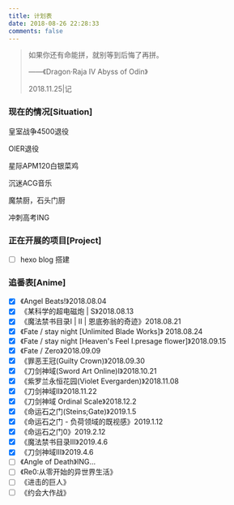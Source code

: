 ```yaml
---
title: 计划表
date: 2018-08-26 22:28:33
comments: false
---
```


> 如果你还有命能拼，就别等到后悔了再拼。
>
> ——《Dragon·Raja IV Abyss of Odin》
>
> 2018.11.25|记

### 现在的情况[Situation]

皇室战争4500退役

OIER退役

星际APM120白银菜鸡

沉迷ACG音乐

魔禁厨，石头门厨

冲刺高考ING

### 正在开展的项目[Project]

- [ ] hexo blog 搭建

### 追番表[Anime]

- [x] 《Angel Beats!》2018.08.04 
- [x] 《某科学的超电磁炮 | S》2018.08.13
- [x] 《魔法禁书目录I | II | 恩底弥翁的奇迹》2018.08.21
- [x] 《Fate / stay night [Unlimited Blade Works]》 2018.08.24
- [x] 《Fate / stay night [Heaven's Feel I.presage flower]》2018.09.15
- [x] 《Fate / Zero》2018.09.09
- [x] 《罪恶王冠(Guilty Crown)》2018.09.30
- [x] 《刀剑神域(Sword Art Online)I》2018.10.21
- [x] 《紫罗兰永恒花园(Violet Evergarden)》2018.11.08
- [x] 《刀剑神域II》2018.11.22
- [x] 《刀剑神域 Ordinal Scale》2018.12.2
- [x] 《命运石之门(Steins;Gate)》2019.1.5
- [x] 《命运石之门 - 负荷领域的既视感》2019.1.12
- [x] 《命运石之门0》2019.2.12
- [x] 《魔法禁书目录III》2019.4.6
- [x] 《刀剑神域III》2019.4.6
- [ ] 《Angle of Death》ING...
- [ ] 《Re0:从零开始的异世界生活》
- [ ] 《进击的巨人》
- [ ] 《约会大作战》